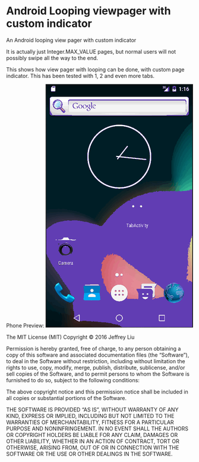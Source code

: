 # Android Looping viewpager with custom indicator
An Android looping view pager with custom indicator

It is actually just Integer.MAX_VALUE pages, but normal users will not possibly swipe all the way to the end.

This shows how view pager with looping can be done, with custom page indicator.
This has been tested with 1, 2 and even more tabs.

Phone Preview:
![Output sample](https://github.com/jeffreyliu8/looping-view-pager-with-indicator/blob/master/gifsample.gif)

The MIT License (MIT)
Copyright © 2016 Jeffrey Liu

Permission is hereby granted, free of charge, to any person obtaining a copy of this software and associated documentation files (the “Software”), to deal in the Software without restriction, including without limitation the rights to use, copy, modify, merge, publish, distribute, sublicense, and/or sell copies of the Software, and to permit persons to whom the Software is furnished to do so, subject to the following conditions:

The above copyright notice and this permission notice shall be included in all copies or substantial portions of the Software.

THE SOFTWARE IS PROVIDED “AS IS”, WITHOUT WARRANTY OF ANY KIND, EXPRESS OR IMPLIED, INCLUDING BUT NOT LIMITED TO THE WARRANTIES OF MERCHANTABILITY, FITNESS FOR A PARTICULAR PURPOSE AND NONINFRINGEMENT. IN NO EVENT SHALL THE AUTHORS OR COPYRIGHT HOLDERS BE LIABLE FOR ANY CLAIM, DAMAGES OR OTHER LIABILITY, WHETHER IN AN ACTION OF CONTRACT, TORT OR OTHERWISE, ARISING FROM, OUT OF OR IN CONNECTION WITH THE SOFTWARE OR THE USE OR OTHER DEALINGS IN THE SOFTWARE.
